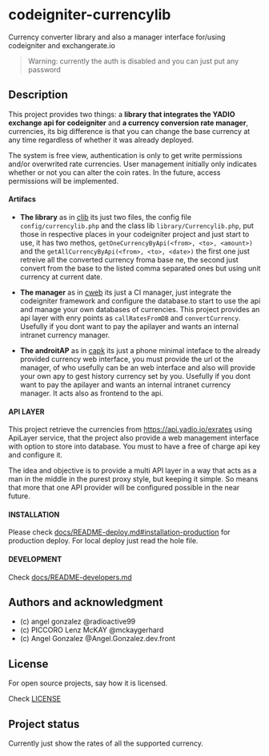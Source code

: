 # codeigniter-currencylib

Currency converter library and also a manager interface for/using codeigniter and exchangerate.io

> Warning: currently the auth is disabled and you can just put any password

## Description

This project provides two things: a **library that integrates 
the YADIO exchange api for codeigniter** and **a currency conversion rate manager**, 
currencies, its big difference is that you can change the base currency at any time 
regardless of whether it was already deployed.

The system is free view, authentication is only to get write permissions 
and/or overwrited rate currencies. User management initially only indicates 
whether or not you can alter the coin rates. In the future, access permissions 
will be implemented.

#### Artifacs

* **The library** as in [clib](clib) its just two files, the config 
file `config/currencylib.php` and the class lib `library/Currencylib.php`, 
put those in respective places in your codeigniter project and just start 
to use, it has two methos, `getOneCurrencyByApi(<from>, <to>, <amount>)` and 
the `getAllCurrencyByApi(<from>, <to>, <date>)` the first one just retreive all the 
converted currency froma  base ne, the second just convert from the base to 
the listed comma separated ones but using unit currency at current date.

* **The manager** as in [cweb](cweb) its just a CI manager, just integrate 
the codeigniter framework and configure the database.to start to use the api 
and manage your own databases of currencies. This project provides an api layer 
with enry points as `callRatesFromDB` and `convertCurrency`. Usefully if you 
dont want to pay the apilayer and wants an internal intranet currency manager.

* **The androitAP** as in [capk](capk) its just a phone minimal inteface to the 
already provided currency web interface, you must provide the url ot the manager, 
of who usefully can be an web interface and also will provide your own apy 
to gest history currency set by you. Usefully if you dont want to pay the 
apilayer and wants an internal intranet currency manager. It acts also 
as frontend to the api.

#### API LAYER

This project retrieve the currencies from https://api.yadio.io/exrates 
using ApiLayer service, that the project also provide a web management interface with option 
to store into database. You must to have a free of charge api key and configure it.

The idea and objective is to provide a multi API layer in a way that acts as a 
man in the middle in the purest proxy style, but keeping it simple. So means that 
more that one API provider will be configured possible in the near future.

#### INSTALLATION

Please check [docs/README-deploy.md#installation-production](docs/README-deploy.md#installation-production) 
for production deploy. For local deploy just read the hole file.

#### DEVELOPMENT

Check [docs/README-developers.md](docs/README-developers.md)

## Authors and acknowledgment

* (c) angel gonzalez @radioactive99
* (c) PICCORO Lenz McKAY @mckaygerhard
* (c) Angel Gonzalez @Angel.Gonzalez.dev.front

## License

For open source projects, say how it is licensed.

Check [LICENSE](LICENSE)

## Project status

Currently just show the rates of all the supported currency.
